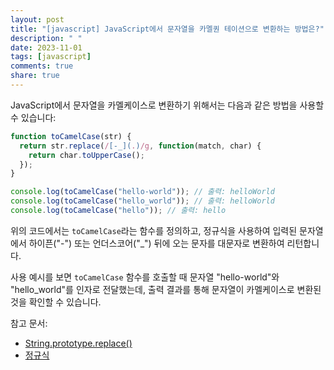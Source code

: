 ```yaml
---
layout: post
title: "[javascript] JavaScript에서 문자열을 카멜퀀 테이션으로 변환하는 방법은?"
description: " "
date: 2023-11-01
tags: [javascript]
comments: true
share: true
---
```


JavaScript에서 문자열을 카멜케이스로 변환하기 위해서는 다음과 같은 방법을 사용할 수 있습니다:

```javascript
function toCamelCase(str) {
  return str.replace(/[-_](.)/g, function(match, char) {
    return char.toUpperCase();
  });
}

console.log(toCamelCase("hello-world")); // 출력: helloWorld
console.log(toCamelCase("hello_world")); // 출력: helloWorld
console.log(toCamelCase("hello")); // 출력: hello
```

위의 코드에서는 `toCamelCase`라는 함수를 정의하고, 정규식을 사용하여 입력된 문자열에서 하이픈("-") 또는 언더스코어("_") 뒤에 오는 문자를 대문자로 변환하여 리턴합니다.

사용 예시를 보면 `toCamelCase` 함수를 호출할 때 문자열 "hello-world"와 "hello_world"를 인자로 전달했는데, 출력 결과를 통해 문자열이 카멜케이스로 변환된 것을 확인할 수 있습니다.

참고 문서:
- [String.prototype.replace()](https://developer.mozilla.org/ko/docs/Web/JavaScript/Reference/Global_Objects/String/replace)
- [정규식](https://developer.mozilla.org/ko/docs/Web/JavaScript/Guide/Regular_Expressions)